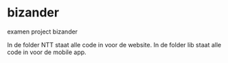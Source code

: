 # bizander
examen project bizander


In de folder NTT staat alle code in voor de website.
In de folder lib staat alle code in voor de mobile app.

